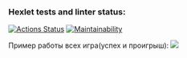 ### Hexlet tests and linter status:
[![Actions Status](https://github.com/den12589/java-project-61/actions/workflows/hexlet-check.yml/badge.svg)](https://github.com/den12589/java-project-61/actions)
[![Maintainability](https://api.codeclimate.com/v1/badges/b04f0e5c3be2430aca7f/maintainability)](https://codeclimate.com/github/den12589/java-project-61/maintainability)

Пример работы всех игра(успех и проигрыш):
<a href="https://asciinema.org/a/oouNChbMW68nrqTZ8NlzYTwmf" target="_blank"><img src="https://asciinema.org/a/oouNChbMW68nrqTZ8NlzYTwmf.svg" /></a>

